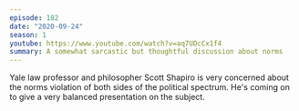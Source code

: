 ```yaml
---
episode: 182
date: "2020-09-24"
season: 1
youtube: https://www.youtube.com/watch?v=aq7UDcCx1f4
summary: A somewhat sarcastic but thoughtful discussion about norms
---
```

Yale law professor and philosopher Scott Shapiro is very concerned about the norms violation of both sides of the political spectrum. He's coming on to give a very balanced presentation on the subject.
